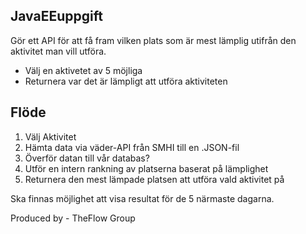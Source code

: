 <article>
	<h1>JavaEEuppgift</h1>	
	<p>Gör ett API för att få fram vilken plats som är mest lämplig utifrån den aktivitet man vill utföra.</p>
	<ul>
		<li>Välj en aktivetet av 5 möjliga</li>
		<li>Returnera var det är lämpligt att utföra aktiviteten</li>
	</ul>
</article>

<article>
	<h2>Flöde</h2>	
	<ol>
		<li>Välj Aktivitet</li>
		<li>Hämta data via väder-API från SMHI till en .JSON-fil</li>
		<li>Överför datan till vår databas?</li>
		<li>Utför en intern rankning av platserna baserat på lämplighet</li>
		<li>Returnera den mest lämpade platsen att utföra vald aktivitet på</li>
	</ol>

<p>Ska finnas möjlighet att visa resultat för de 5 närmaste dagarna.</p>
</article>

<article>
	<p>Produced by - TheFlow Group</p>
</article>
